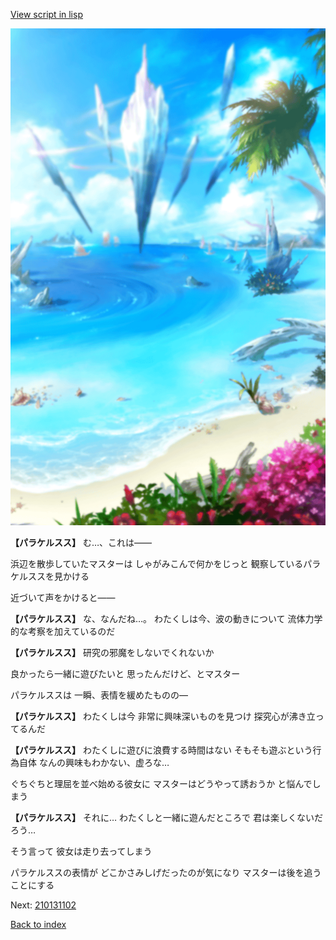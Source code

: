 [View script in lisp](../scripts/210131101.txt)

![sea_beach_day.png](../images/backgrounds/sea_beach_day.png)

**【パラケルスス】**
む…、これは――

浜辺を散歩していたマスターは
しゃがみこんで何かをじっと
観察しているパラケルススを見かける

近づいて声をかけると――

**【パラケルスス】**
な、なんだね…。
わたくしは今、波の動きについて
流体力学的な考察を加えているのだ

**【パラケルスス】**
研究の邪魔をしないでくれないか

良かったら一緒に遊びたいと
思ったんだけど、とマスター

パラケルススは
一瞬、表情を緩めたものの―

**【パラケルスス】**
わたくしは今
非常に興味深いものを見つけ
探究心が沸き立ってるんだ

**【パラケルスス】**
わたくしに遊びに浪費する時間はない
そもそも遊ぶという行為自体
なんの興味もわかない、虚ろな…

ぐちぐちと理屈を並べ始める彼女に
マスターはどうやって誘おうか
と悩んでしまう

**【パラケルスス】**
それに…
わたくしと一緒に遊んだところで
君は楽しくないだろう…

そう言って
彼女は走り去ってしまう

パラケルススの表情が
どこかさみしげだったのが気になり
マスターは後を追うことにする


Next: [210131102](210131102.md)

[Back to index](index.md)
